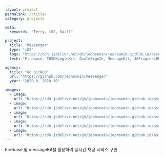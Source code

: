 ```yaml
---
layout: project
permalink: /:title/
category: projects

meta:
  keywords: "Terry, iOS, Swift"

project:
  title: "Messenger"
  type: "iOS"
  logo: "https://cdn.jsdelivr.net/gh/jeonsumin/jeonsumin.github.io/assets/images/projects/messenger/messenger.png"
  tech: "Firebase, FBSDKLoginKit, GooleSignIn, MessageKit, JGProgressHUD, RealmSwift, SDWebImage"

agency:
  title: "Go gitHub"
  url: "https://github.com/jeonsumin/messenger"
  year: "2020.9, 2020.10"

images:
  - image:
    url: "https://cdn.jsdelivr.net/gh/jeonsumin/jeonsumin.github.io/assets/images/projects/messenger/messenger_join.png"
  - image:
    url: "https://cdn.jsdelivr.net/gh/jeonsumin/jeonsumin.github.io/assets/images/projects/messenger/messenger_chat.png"
  - image:
    url: "https://cdn.jsdelivr.net/gh/jeonsumin/jeonsumin.github.io/assets/images/projects/messenger/messenger_list.png"
  - image:
    url: "https://cdn.jsdelivr.net/gh/jeonsumin/jeonsumin.github.io/assets/images/projects/messenger/messenger_search.png"
  - image:
    url: "https://cdn.jsdelivr.net/gh/jeonsumin/jeonsumin.github.io/assets/images/projects/messenger/messenger_profile.png"  
---
```

<p> Firebase 및 messageKit을 활용하여 실시간 채팅 서비스 구현 </p>